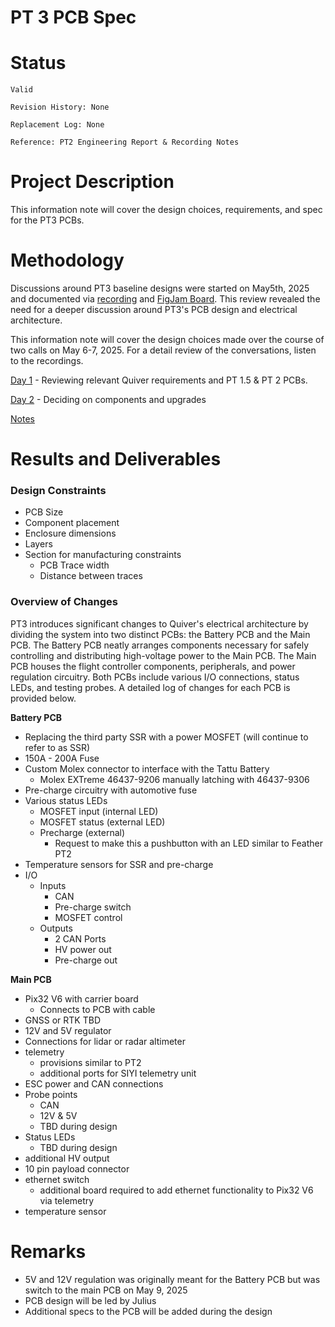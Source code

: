 
# PT 3 PCB Spec

# Status

`Valid`

`Revision History: None`

`Replacement Log: None`

`Reference: PT2 Engineering Report & Recording Notes`

# Project Description

This information note will cover the design choices, requirements, and spec for the PT3 PCBs.

# Methodology

Discussions around PT3 baseline designs were started on May5th, 2025 and documented via [recording](https://drive.google.com/file/d/1gKChez0KID_fH9h32p80YMG8lpvG8C8I/view?usp=drive_link) and [FigJam Board](https://www.figma.com/board/SU1d7bKC6t5i6ATU0lYqLt/PT3-Baseline-Design-Discussion?node-id=1-1034&t=OotsqhjERJzCrPtP-0). This review revealed the need for a deeper discussion around PT3's PCB design and electrical architecture. 

This information note will cover the design choices made  over the course of two calls on May 6-7, 2025. For a detail review of the conversations, listen to the recordings.

[Day 1](https://drive.google.com/file/d/1PiIob_eGq5ElMCwGZTUeyg_mtlkL63G9/view?usp=drive_link) - Reviewing relevant Quiver requirements and PT 1.5 & PT 2 PCBs.

[Day 2](https://drive.google.com/file/d/1p_hfNhdg6mo9MM4S5YFZBDAfLjT9-_I8/view?usp=drive_link) - Deciding on components and upgrades

[Notes]()

# Results and Deliverables

### Design Constraints

- PCB Size
- Component placement
- Enclosure dimensions
- Layers
- Section for manufacturing constraints
  - PCB Trace width
  - Distance between traces 

### Overview of Changes

PT3 introduces significant changes to Quiver's electrical architecture by dividing the system into two distinct PCBs: the Battery PCB and the Main PCB. The Battery PCB neatly arranges components necessary for safely controlling and distributing high-voltage power to the Main PCB. The Main PCB houses the flight controller components, peripherals, and power regulation circuitry. Both PCBs include various I/O connections, status LEDs, and testing probes. A detailed log of changes for each PCB is provided below.

**Battery PCB**
- Replacing the third party SSR with a power MOSFET (will continue to refer to as SSR)
- 150A - 200A Fuse
- Custom Molex connector to interface with the Tattu Battery
  - Molex EXTreme 46437-9206 manually latching with 46437-9306
- Pre-charge circuitry with automotive fuse
- Various status LEDs
  - MOSFET input (internal LED)
  - MOSFET status (external LED)
  - Precharge (external)
    - Request to make this a pushbutton with an LED similar to Feather PT2
- Temperature sensors for SSR and pre-charge 
- I/O
  - Inputs
    - CAN
    - Pre-charge switch
    - MOSFET control
  - Outputs
    - 2 CAN Ports
    - HV power out
    - Pre-charge out

 **Main PCB**
  - Pix32 V6 with carrier board
    - Connects to PCB with cable
  - GNSS or RTK TBD
  - 12V and 5V regulator
  - Connections for lidar or radar altimeter
  - telemetry
    - provisions similar to PT2
    - additional ports for SIYI telemetry unit
  - ESC power and CAN connections
  - Probe points
    - CAN
    - 12V & 5V
    - TBD during design
  - Status LEDs
    - TBD during design
  - additional HV output
  - 10 pin payload connector
  - ethernet switch
    - additional board required to add ethernet functionality to Pix32 V6 via telemetry
  - temperature sensor 


# Remarks
- 5V and 12V regulation was originally meant for the Battery PCB but was switch to the main PCB on May 9, 2025
- PCB design will be led by Julius
- Additional specs to the PCB will be added during the design 


